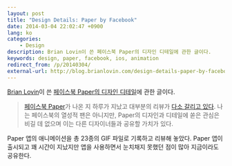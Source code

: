 ```yaml
---
layout: post
title: "Design Details: Paper by Facebook"
date: 2014-03-04 22:02:47 +0900
lang: ko
categories:
    - Design
description: Brian Lovin이 쓴 페이스북 Paper의 디자인 디테일에 관한 글이다.
keywords: design, paper, facebook, ios, animation
redirect_from: /p/20140304/
external-url: http://blog.brianlovin.com/design-details-paper-by-facebook
---
```


[Brian Lovin][]이 쓴 [페이스북 Paper의 디자인 디테일][external-url]에 관한 글이다.

[Brian Lovin]: http://blog.brianlovin.com/
[external-url]: http://blog.brianlovin.com/design-details-paper-by-facebook

<!-- [Paper by Facebook][] has been out for a day now and the reviews are, for the most part, [quited divided][]. I haven't been an avid Facebook user for some time, but the design and attention to detail on Paper is unmatched, and is worth sharing with other designers. -->
> [페이스북 Paper][Paper by Facebook]가 나온 지 하루가 지났고 대부분의 리뷰가 [다소 갈리고 있다][quite divided]. 나는 페이스북의 열성적 팬은 아니지만, Paper의 디자인과 디테일에 쏟은 관심은 비길 데 없으며 이는 다른 디자이너들과 공유할 가치가 있다.

[Paper by Facebook]: https://itunes.apple.com/us/app/paper-stories-from-facebook/id794163692
[quite divided]: https://news.ycombinator.com/item?id=7171808

Paper 앱의 애니메이션을 총 23종의 GIF 파일로 기록하고 리뷰해 놓았다. Paper 앱이 출시되고 꽤 시간이 지났지만 앱을 사용하면서 눈치채지 못했던 점이 많아 지금이라도 공유한다.
